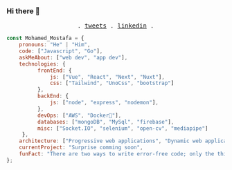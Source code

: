 ### Hi there 👋

<p align="center">
  <samp>
    .
    <a href="https://twitter.com/Mohamme38654226">tweets</a> .
    <a href="https://www.linkedin.com/in/mohamed-mostafa-b71a31244/">linkedin</a> .
  </samp>
</p>

```javascript
const Mohamed_Mostafa = {
    pronouns: "He" | "Him",
    code: ["Javascript", "Go"],
    askMeAbout: ["web dev", "app dev"],
    technologies: {
          frontEnd: {
              js: ["Vue", "React", "Next", "Nuxt"],
              css: ["Tailwind", "UnoCss", "bootstrap"]
          },
          backEnd: {
              js: ["node", "express", "nodemon"],
          },
          devOps: ["AWS", "Docker🐳"],
          databases: ["mongoDB", "MySql", "firebase"],
          misc: ["Socket.IO", "selenium", "open-cv", "mediapipe"]
     },
    architecture: ["Progressive web applications", "Dynamic web applications", "Single page applications"],
    currentProject: "Surprise comming soon",
    funFact: "There are two ways to write error-free code; only the third one works"
};
```
